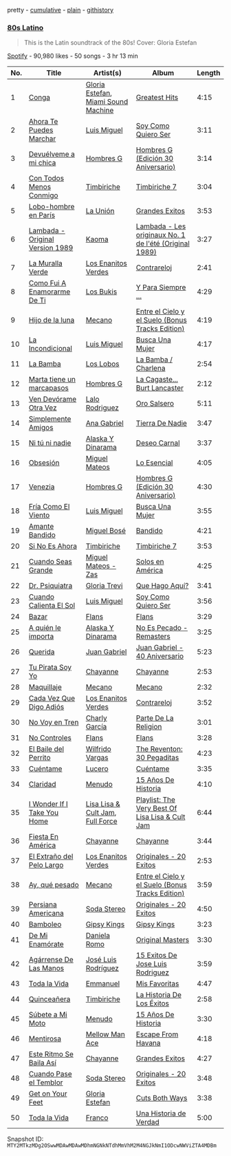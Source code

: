 pretty - [cumulative](/playlists/cumulative/37i9dQZF1DWVWEJ7IcHiFv.md) - [plain](/playlists/plain/37i9dQZF1DWVWEJ7IcHiFv) - [githistory](https://github.githistory.xyz/mackorone/spotify-playlist-archive/blob/main/playlists/plain/37i9dQZF1DWVWEJ7IcHiFv)

### [80s Latino](https://open.spotify.com/playlist/37i9dQZF1DWVWEJ7IcHiFv)

> This is the Latin soundtrack of the 80s! Cover: Gloria Estefan

[Spotify](https://open.spotify.com/user/spotify) - 90,980 likes - 50 songs - 3 hr 13 min

| No. | Title | Artist(s) | Album | Length |
|---|---|---|---|---|
| 1 | [Conga](https://open.spotify.com/track/53pZ8y3yMYUNpclGwIufu0) | [Gloria Estefan](https://open.spotify.com/artist/5IFCkqu9J6xdWeYMk5I889), [Miami Sound Machine](https://open.spotify.com/artist/18xgcedCGxFbqLbIQn5R8F) | [Greatest Hits](https://open.spotify.com/album/5wkQo9u8qrKOdfGqoizWPo) | 4:15 |
| 2 | [Ahora Te Puedes Marchar](https://open.spotify.com/track/1uKjQoh8JZj9ryuYRhpd7E) | [Luis Miguel](https://open.spotify.com/artist/2nszmSgqreHSdJA3zWPyrW) | [Soy Como Quiero Ser](https://open.spotify.com/album/2dJCC5WZDKqQbXmUJeLe9Z) | 3:11 |
| 3 | [Devuélveme a mi chica](https://open.spotify.com/track/1Wrzhfa5bNlqvsnCztz190) | [Hombres G](https://open.spotify.com/artist/60uh2KYYSCqAgJNxcU4DA0) | [Hombres G \(Edición 30 Aniversario\)](https://open.spotify.com/album/2iMF2NlOZMfBTdHyubrg6y) | 3:14 |
| 4 | [Con Todos Menos Conmigo](https://open.spotify.com/track/4d7N2lqEJMbQwVy1LCqhXv) | [Timbiriche](https://open.spotify.com/artist/1FbygZnWsyUjzjTGLhWVlO) | [Timbiriche 7](https://open.spotify.com/album/5srfo2XTGJPW9EAiky3TdM) | 3:04 |
| 5 | [Lobo\-hombre en París](https://open.spotify.com/track/3M1H1CWjrSq7nxABHc8EXv) | [La Unión](https://open.spotify.com/artist/2Ax9wZpdlg4r2zkc3pcI8U) | [Grandes Exitos](https://open.spotify.com/album/7bYD4tCxzQOzGZmKBKtT3m) | 3:53 |
| 6 | [Lambada \- Original Version 1989](https://open.spotify.com/track/6xepovPqjvrkEw9Y5AMmTm) | [Kaoma](https://open.spotify.com/artist/1LsXqDdYVyONhrjAORENbu) | [Lambada \- Les originaux No\. 1 de l'été \(Original 1989\)](https://open.spotify.com/album/0Lku5Y0I5aGcRSgeo2mOJm) | 3:27 |
| 7 | [La Muralla Verde](https://open.spotify.com/track/6OKhBvddAlWxxFnjbpilhu) | [Los Enanitos Verdes](https://open.spotify.com/artist/4TK1gDgb7QKoPFlzRrBRgR) | [Contrareloj](https://open.spotify.com/album/3e86fuFCEkoo3c2BESiLvd) | 2:41 |
| 8 | [Como Fui A Enamorarme De Ti](https://open.spotify.com/track/6CxvpsqUxUD5xSrYCA8JHr) | [Los Bukis](https://open.spotify.com/artist/16kOCiqZ1auY4sokSeZuKf) | [Y Para Siempre ...](https://open.spotify.com/album/4moS1H6d049CbtVXZwd4rs) | 4:29 |
| 9 | [Hijo de la luna](https://open.spotify.com/track/2LmlZvAmT1L0O3iPVSQWOX) | [Mecano](https://open.spotify.com/artist/5BMgsAFg8rZQc3tqs5BB8G) | [Entre el Cielo y el Suelo \(Bonus Tracks Edition\)](https://open.spotify.com/album/1D4CJeC3gIhwipRwVKihjy) | 4:19 |
| 10 | [La Incondicional](https://open.spotify.com/track/6F9yAYUaNbUhdlQyt5uZ3b) | [Luis Miguel](https://open.spotify.com/artist/2nszmSgqreHSdJA3zWPyrW) | [Busca Una Mujer](https://open.spotify.com/album/6JSqwckfTYWbJj4R1fdOOo) | 4:17 |
| 11 | [La Bamba](https://open.spotify.com/track/0uMMLry3hzWGn3q3loqMkm) | [Los Lobos](https://open.spotify.com/artist/6OWapcJm9xd55ci9CYbAuT) | [La Bamba / Charlena](https://open.spotify.com/album/0FPwLfwQWd91kV5rZTzMlZ) | 2:54 |
| 12 | [Marta tiene un marcapasos](https://open.spotify.com/track/1XvfncS1t4BNkh37klHeqj) | [Hombres G](https://open.spotify.com/artist/60uh2KYYSCqAgJNxcU4DA0) | [La Cagaste..\. Burt Lancaster](https://open.spotify.com/album/6clqMga4PMBcBlWCR6idis) | 2:12 |
| 13 | [Ven Devórame Otra Vez](https://open.spotify.com/track/2HbmLkHkkI15eES8kpWRuI) | [Lalo Rodriguez](https://open.spotify.com/artist/5LmwELEKyxDFxrbZzR8K4U) | [Oro Salsero](https://open.spotify.com/album/21W5Yp75UyOaWI2QALA7PS) | 5:11 |
| 14 | [Simplemente Amigos](https://open.spotify.com/track/10PwPpr7BBxYon3pwS7k5G) | [Ana Gabriel](https://open.spotify.com/artist/41ESHLayJ5sDKjAOv6cMhe) | [Tierra De Nadie](https://open.spotify.com/album/3gV3uvJ1HSYVM88Tsh1DHi) | 3:47 |
| 15 | [Ni tú ni nadie](https://open.spotify.com/track/7LpS82vPDLgZAHWRtWBBRj) | [Alaska Y Dinarama](https://open.spotify.com/artist/2mDlFcPtgXtLF1gEshEInh) | [Deseo Carnal](https://open.spotify.com/album/0WCUpdYXsvpM8Bed8w4vQF) | 3:37 |
| 16 | [Obsesión](https://open.spotify.com/track/1l0mEM93oZMERzBmOCuiHe) | [Miguel Mateos](https://open.spotify.com/artist/02Nbktg6lCJiazPM6YYTMz) | [Lo Esencial](https://open.spotify.com/album/7zrwTOHJUTWDJBSED3mhbD) | 4:05 |
| 17 | [Venezia](https://open.spotify.com/track/1wncA7mz0ntqvZ8UzFokGk) | [Hombres G](https://open.spotify.com/artist/60uh2KYYSCqAgJNxcU4DA0) | [Hombres G \(Edición 30 Aniversario\)](https://open.spotify.com/album/2iMF2NlOZMfBTdHyubrg6y) | 4:30 |
| 18 | [Fría Como El Viento](https://open.spotify.com/track/2J4qy8RyfwgXHt73cWOE6P) | [Luis Miguel](https://open.spotify.com/artist/2nszmSgqreHSdJA3zWPyrW) | [Busca Una Mujer](https://open.spotify.com/album/6JSqwckfTYWbJj4R1fdOOo) | 3:55 |
| 19 | [Amante Bandido](https://open.spotify.com/track/1hj6nYHeGclSY0VNTHMi27) | [Miguel Bosé](https://open.spotify.com/artist/7mWCSSOYqm4E9mB7V4ot6S) | [Bandido](https://open.spotify.com/album/29QmPdVjXD0c5DpS4U51di) | 4:21 |
| 20 | [Si No Es Ahora](https://open.spotify.com/track/1SugSbcbW78x4VAgixwiG0) | [Timbiriche](https://open.spotify.com/artist/1FbygZnWsyUjzjTGLhWVlO) | [Timbiriche 7](https://open.spotify.com/album/5srfo2XTGJPW9EAiky3TdM) | 3:53 |
| 21 | [Cuando Seas Grande](https://open.spotify.com/track/25NeGSHqObqSJg79oir7pB) | [Miguel Mateos \- Zas](https://open.spotify.com/artist/3YG18nhGaJkR1F6VpcnSG6) | [Solos en América](https://open.spotify.com/album/2xuIhYMc9jjZDUynjd64RM) | 4:25 |
| 22 | [Dr\. Psiquiatra](https://open.spotify.com/track/6FmwfLbteUqHfcz10Ab9yY) | [Gloria Trevi](https://open.spotify.com/artist/1Db5GsIoVWYktPoD2nnPZZ) | [Que Hago Aquí?](https://open.spotify.com/album/6CQphijyJq4b6slAFrRXf6) | 3:41 |
| 23 | [Cuando Calienta El Sol](https://open.spotify.com/track/3hVaK0zn3sVWWY8TvN1Te5) | [Luis Miguel](https://open.spotify.com/artist/2nszmSgqreHSdJA3zWPyrW) | [Soy Como Quiero Ser](https://open.spotify.com/album/2dJCC5WZDKqQbXmUJeLe9Z) | 3:56 |
| 24 | [Bazar](https://open.spotify.com/track/7CLxH03q65I3aktL79k4vE) | [Flans](https://open.spotify.com/artist/4zbqGb99bANxJBsvwRr2zT) | [Flans](https://open.spotify.com/album/1otqQgjwtYN6jQR61jaE4A) | 3:29 |
| 25 | [A quién le importa](https://open.spotify.com/track/7Eb5AYiiGWItBNddlmxvnh) | [Alaska Y Dinarama](https://open.spotify.com/artist/2mDlFcPtgXtLF1gEshEInh) | [No Es Pecado \-Remasters](https://open.spotify.com/album/4WVr9fj0yFPIUbyb9tjOQh) | 3:25 |
| 26 | [Querida](https://open.spotify.com/track/3UHfhZ4MZfwfSJDw9DhspX) | [Juan Gabriel](https://open.spotify.com/artist/2MRBDr0crHWE5JwPceFncq) | [Juan Gabriel \- 40 Aniversario](https://open.spotify.com/album/1Iofb00kc6shksa6a7wSah) | 5:23 |
| 27 | [Tu Pirata Soy Yo](https://open.spotify.com/track/2bHEObIToIMkdZRXsC04Kt) | [Chayanne](https://open.spotify.com/artist/1JbemQ1fPt2YmSLjAFhPBv) | [Chayanne](https://open.spotify.com/album/20LKBgzwk7zrSSn0N8ukFV) | 2:53 |
| 28 | [Maquillaje](https://open.spotify.com/track/5OiU5DLjmMBF7ELAjIKxCZ) | [Mecano](https://open.spotify.com/artist/5BMgsAFg8rZQc3tqs5BB8G) | [Mecano](https://open.spotify.com/album/1OWPlRO2vf9QFXqw4uPy8D) | 2:32 |
| 29 | [Cada Vez Que Digo Adiós](https://open.spotify.com/track/2WKWskcwqz0KKFRDkQleda) | [Los Enanitos Verdes](https://open.spotify.com/artist/4TK1gDgb7QKoPFlzRrBRgR) | [Contrareloj](https://open.spotify.com/album/3e86fuFCEkoo3c2BESiLvd) | 3:52 |
| 30 | [No Voy en Tren](https://open.spotify.com/track/0rliTXrA8nLBuJcxDuueWU) | [Charly García](https://open.spotify.com/artist/3jO7X5KupvwmWTHGtHgcgo) | [Parte De La Religion](https://open.spotify.com/album/4MrFVzdNEgxfZbJyC2RQt9) | 3:01 |
| 31 | [No Controles](https://open.spotify.com/track/19guCNWcPMOzwRN44FmpDb) | [Flans](https://open.spotify.com/artist/4zbqGb99bANxJBsvwRr2zT) | [Flans](https://open.spotify.com/album/1otqQgjwtYN6jQR61jaE4A) | 3:28 |
| 32 | [El Baile del Perrito](https://open.spotify.com/track/2XESoQVXG9ssxyjxXSrmxo) | [Wilfrido Vargas](https://open.spotify.com/artist/5LCDv4TvYRQD5ehflOBEh4) | [The Reventon: 30 Pegaditas](https://open.spotify.com/album/1BVdrfS67jHUUNBF4epJeD) | 4:23 |
| 33 | [Cuéntame](https://open.spotify.com/track/1T1nYfU115UL2LhwTMyWr6) | [Lucero](https://open.spotify.com/artist/3SNKhPPfra7g7Crq1QA330) | [Cuéntame](https://open.spotify.com/album/7eGbFOJExPRkAsDQCeThFc) | 3:35 |
| 34 | [Claridad](https://open.spotify.com/track/2Rh8bcrw6tt8wrRM8NljN0) | [Menudo](https://open.spotify.com/artist/3Edq1eT7m7GX0PvHW7yEDF) | [15 Años De Historia](https://open.spotify.com/album/4b1Ou1qQJRq6SvS18o0Vyp) | 4:10 |
| 35 | [I Wonder If I Take You Home](https://open.spotify.com/track/3sRCesHh424gmCji7Fz9Gm) | [Lisa Lisa & Cult Jam](https://open.spotify.com/artist/1vgjN6nIPNKiiQGE9PtzTT), [Full Force](https://open.spotify.com/artist/1iQS32l0NPcZeJKVrvayS2) | [Playlist: The Very Best Of Lisa Lisa & Cult Jam](https://open.spotify.com/album/69c909n13KcSJPXxi6kPhG) | 6:44 |
| 36 | [Fiesta En América](https://open.spotify.com/track/5x6K9Bz1StBFAWTNMRAwmn) | [Chayanne](https://open.spotify.com/artist/1JbemQ1fPt2YmSLjAFhPBv) | [Chayanne](https://open.spotify.com/album/5aabwyD2EqwA17390Og3Ff) | 3:44 |
| 37 | [El Extraño del Pelo Largo](https://open.spotify.com/track/4BlMZN5TUA3O1NbtnMZOEh) | [Los Enanitos Verdes](https://open.spotify.com/artist/4TK1gDgb7QKoPFlzRrBRgR) | [Originales \- 20 Exitos](https://open.spotify.com/album/3AWurTYrtIfp7HwHg48DxV) | 2:53 |
| 38 | [Ay, qué pesado](https://open.spotify.com/track/3G2hzcHCb4SF7fTNMaOJpV) | [Mecano](https://open.spotify.com/artist/5BMgsAFg8rZQc3tqs5BB8G) | [Entre el Cielo y el Suelo \(Bonus Tracks Edition\)](https://open.spotify.com/album/1D4CJeC3gIhwipRwVKihjy) | 3:59 |
| 39 | [Persiana Americana](https://open.spotify.com/track/7JZP7kQsuFFWOrtAI7uNiW) | [Soda Stereo](https://open.spotify.com/artist/7An4yvF7hDYDolN4m5zKBp) | [Originales \- 20 Exitos](https://open.spotify.com/album/75LbseLsPdTkMO9oUD9J8n) | 4:50 |
| 40 | [Bamboleo](https://open.spotify.com/track/5siwoDxCGDYnmfWV5SlUpE) | [Gipsy Kings](https://open.spotify.com/artist/3jc496ljiyrS3ECrD7QiqL) | [Gipsy Kings](https://open.spotify.com/album/4aDmHcFNChCXPle7tMeoWS) | 3:23 |
| 41 | [De Mi Enamórate](https://open.spotify.com/track/5UXgeLTzAyhgfRJubZRemE) | [Daniela Romo](https://open.spotify.com/artist/6gvh8pQI316iafbHiT7B3y) | [Original Masters](https://open.spotify.com/album/4CxnKxTQuQKXWrWHAVtaMO) | 3:30 |
| 42 | [Agárrense De Las Manos](https://open.spotify.com/track/2XztvViBuf20kZGypnmHGR) | [José Luis Rodríguez](https://open.spotify.com/artist/15YnmlNukYCFvwaFnoDwwV) | [15 Exitos De Jose Luis Rodriguez](https://open.spotify.com/album/22RrvH0d9fd9HHXgOtAOwt) | 3:59 |
| 43 | [Toda la Vida](https://open.spotify.com/track/3bekxMTpuHXZXjvuGWtBx5) | [Emmanuel](https://open.spotify.com/artist/2DmYtFBKcxb3ajwWWgA576) | [Mis Favoritas](https://open.spotify.com/album/3y1nIDv3YFYPl0Z8ZdyQ9d) | 4:47 |
| 44 | [Quinceañera](https://open.spotify.com/track/2Sqg5VH7diEdBoQwJH7ryb) | [Timbiriche](https://open.spotify.com/artist/1FbygZnWsyUjzjTGLhWVlO) | [La Historia De Los Éxitos](https://open.spotify.com/album/7ITWVrFjMOo5eVT31GY314) | 2:58 |
| 45 | [Súbete a Mi Moto](https://open.spotify.com/track/1zHmnDfyTpYvu7KkCeqntZ) | [Menudo](https://open.spotify.com/artist/3Edq1eT7m7GX0PvHW7yEDF) | [15 Años De Historia](https://open.spotify.com/album/4b1Ou1qQJRq6SvS18o0Vyp) | 3:30 |
| 46 | [Mentirosa](https://open.spotify.com/track/3P6fS71hWhZvOnnxQojJ0Z) | [Mellow Man Ace](https://open.spotify.com/artist/37YcGi7z4aXgzWu4jGRe4H) | [Escape From Havana](https://open.spotify.com/album/3jZUAzlDcrJMaL9EXK51aP) | 4:18 |
| 47 | [Este Ritmo Se Baila Así](https://open.spotify.com/track/6sXmREN5oJXB0rZqSjMNXV) | [Chayanne](https://open.spotify.com/artist/1JbemQ1fPt2YmSLjAFhPBv) | [Grandes Exitos](https://open.spotify.com/album/1HR0VmKYncW4JyMwRCSi9N) | 4:27 |
| 48 | [Cuando Pase el Temblor](https://open.spotify.com/track/2ExpCKBxiHbgzepERl1t4D) | [Soda Stereo](https://open.spotify.com/artist/7An4yvF7hDYDolN4m5zKBp) | [Originales \- 20 Exitos](https://open.spotify.com/album/75LbseLsPdTkMO9oUD9J8n) | 3:48 |
| 49 | [Get on Your Feet](https://open.spotify.com/track/7awBgmQ3B0YscMXPBwE1gQ) | [Gloria Estefan](https://open.spotify.com/artist/5IFCkqu9J6xdWeYMk5I889) | [Cuts Both Ways](https://open.spotify.com/album/4rPsV2qfjewaH9tAidFVv9) | 3:38 |
| 50 | [Toda la Vida](https://open.spotify.com/track/7M8sGCxjrx4tKV1m0g9JDA) | [Franco](https://open.spotify.com/artist/6wPdYdJaogSs1RYe6yx81C) | [Una Historia de Verdad](https://open.spotify.com/album/6wt6YQCPtGJBttgY5CFZCi) | 5:00 |

Snapshot ID: `MTY2MTkzMDg2OSwwMDAwMDAwMDhmNGNkNTdhMmVhM2M4NGJkNmI1ODcwNWViZTA4MDBm`
